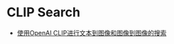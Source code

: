 # CLIP Search
* [使用OpenAI CLIP进行文本到图像和图像到图像的搜索](https://mp.weixin.qq.com/s?__biz=MzkyMTQ5MjYyMg==&amp;mid=2247495123&amp;idx=1&amp;sn=c2932fc2a415a71a2ca60d3b56a651f0&amp;chksm=c1806032f6f7e924035c09d856d052bd60b9c1357ae7bb91e96514c00f583a15310a07b59881&token=260081155&lang=zh_CN#rd)

